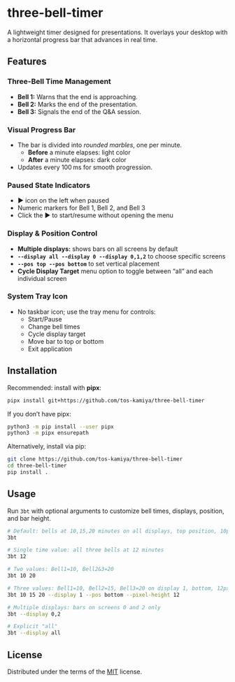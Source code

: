 # three-bell-timer

A lightweight timer designed for presentations. It overlays your desktop with a horizontal progress bar that advances in real time.

## Features

### Three-Bell Time Management

- **Bell 1:** Warns that the end is approaching.
- **Bell 2:** Marks the end of the presentation.
- **Bell 3:** Signals the end of the Q&A session.

### Visual Progress Bar

- The bar is divided into _rounded marbles_, one per minute.
  - **Before** a minute elapses: light color
  - **After** a minute elapses: dark color
- Updates every 100 ms for smooth progression.

### Paused State Indicators

- **▶** icon on the left when paused
- Numeric markers for Bell 1, Bell 2, and Bell 3
- Click the ▶ to start/resume without opening the menu

### Display & Position Control

- **Multiple displays:** shows bars on all screens by default
- **`
  --display all
  --display 0
  --display 0,1,2
`** to choose specific screens
- **`
  --pos top
  --pos bottom
`** to set vertical placement
- **Cycle Display Target** menu option to toggle between “all” and each individual screen

### System Tray Icon

- No taskbar icon; use the tray menu for controls:
  - Start/Pause
  - Change bell times
  - Cycle display target
  - Move bar to top or bottom
  - Exit application

## Installation

Recommended: install with **pipx**:

```bash
pipx install git+https://github.com/tos-kamiya/three-bell-timer
```

If you don’t have pipx:
```bash
python3 -m pip install --user pipx
python3 -m pipx ensurepath
```

Alternatively, install via pip:

```bash
git clone https://github.com/tos-kamiya/three-bell-timer
cd three-bell-timer
pip install .
```

## Usage

Run `3bt` with optional arguments to customize bell times, displays, position, and bar height.

```bash
# Default: bells at 10,15,20 minutes on all displays, top position, 10px height
3bt

# Single time value: all three bells at 12 minutes
3bt 12

# Two values: Bell1=10, Bell2&3=20
3bt 10 20

# Three values: Bell1=10, Bell2=15, Bell3=20 on display 1, bottom, 12px height
3bt 10 15 20 --display 1 --pos bottom --pixel-height 12

# Multiple displays: bars on screens 0 and 2 only
3bt --display 0,2

# Explicit "all"
3bt --display all
```

## License

Distributed under the terms of the [MIT](https://spdx.org/licenses/MIT.html) license.
